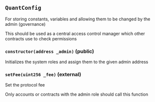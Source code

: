 ## `QuantConfig`

For storing constants, variables and allowing them to be changed by the admin (governance)


This should be used as a central access control manager which other contracts use to check permissions


### `constructor(address _admin)` (public)

Initializes the system roles and assign them to the given admin address




### `setFee(uint256 _fee)` (external)

Set the protocol fee


Only accounts or contracts with the admin role should call this function



